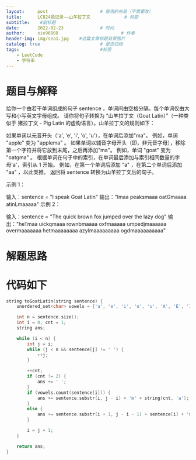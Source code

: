 ```yaml
---
layout:     post   				    # 使用的布局（不需要改）
title:      LC824题记录——山羊拉丁文				# 标题 
subtitle:    #副标题
date:       2022-02-23 				# 时间
author:     xie96808 						# 作者
header-img: img/sea1.jpg 	#这篇文章标题背景图片
catalog: true 						# 是否归档
tags:								#标签
    - LeetCode
    - 字符串
---
```


# 题目与解释

给你一个由若干单词组成的句子 sentence ，单词间由空格分隔。每个单词仅由大写和小写英文字母组成。
请你将句子转换为 “山羊拉丁文（Goat Latin）”（一种类似于 猪拉丁文 - Pig Latin 的虚构语言）。山羊拉丁文的规则如下：

如果单词以元音开头（'a', 'e', 'i', 'o', 'u'），在单词后添加"ma"。
例如，单词 "apple" 变为 "applema" 。
如果单词以辅音字母开头（即，非元音字母），移除第一个字符并将它放到末尾，之后再添加"ma"。
例如，单词 "goat" 变为 "oatgma" 。
根据单词在句子中的索引，在单词最后添加与索引相同数量的字母'a'，索引从 1 开始。
例如，在第一个单词后添加 "a" ，在第二个单词后添加 "aa" ，以此类推。
返回将 sentence 转换为山羊拉丁文后的句子。

示例 1：

输入：sentence = "I speak Goat Latin"
输出："Imaa peaksmaaa oatGmaaaa atinLmaaaaa"
示例 2：

输入：sentence = "The quick brown fox jumped over the lazy dog"
输出："heTmaa uickqmaaa rownbmaaaa oxfmaaaaa umpedjmaaaaaa overmaaaaaaa hetmaaaaaaaa azylmaaaaaaaaa ogdmaaaaaaaaaa"

# 解题思路

# 代码如下

```CPP
string toGoatLatin(string sentence) {
    unordered_set<char> vowels = {'a', 'e', 'i', 'o', 'u', 'A', 'E', 'I', 'O', 'U'};

    int n = sentence.size();
    int i = 0, cnt = 1;
    string ans;

    while (i < n) {
        int j = i;
        while (j < n && sentence[j] != ' ') {
            ++j;
        }

        ++cnt;
        if (cnt != 2) {
            ans += ' ';
        }
        if (vowels.count(sentence[i])) {
            ans += sentence.substr(i, j - i) + 'm' + string(cnt, 'a');
        }
        else {
            ans += sentence.substr(i + 1, j - i - 1) + sentence[i] + 'm' + string(cnt, 'a');
        }

        i = j + 1;
    }

    return ans;
}
```
